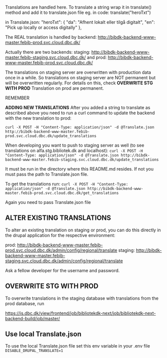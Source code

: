 Translations are handled here.
To translate a string wrap it in translate() method and add it to translate.json file
eg.
in code:
translate("heroTxt")

in Translate.json:
"heroTxt": {
"da": "Afhent lokalt eller tilgå digitalt",
"en": "Pick up locally or access digitally"
},

The REAL translation is handled by backend:
http://bibdk-backend-www-master.febib-prod.svc.cloud.dbc.dk/

Actually there are two backends:
staging:
http://bibdk-backend-www-master.febib-staging.svc.cloud.dbc.dk/
and prod:
http://bibdk-backend-www-master.febib-prod.svc.cloud.dbc.dk/

The translations on staging server are overwritten with production data once in a while. So translations on staging server are NOT permanent but will be overwritten regularly. For details on this, check **OVERWRITE STG WITH PROD**
Translation on prod are permanent.

REMEMBER

**ADDING NEW TRANSLATIONS**
After you added a string to translate as described above you need to run
a curl command to update the backend with the new translation to prod:

`curl -X POST -H "Content-Type: application/json" -d @Translate.json http://bibdk-backend-www-master.febib-prod.svc.cloud.dbc.dk/update_translations`

When developing you want to push to staging server as well (to see translations on alfa.stg.bibliotek.dk and localhost):
`curl -X POST -H "Content-Type: application/json" -d @Translate.json http://bibdk-backend-www-master.febib-staging.svc.cloud.dbc.dk/update_translations`

It must be run in the directory where this README.md resides. If not
you must pass the path to Translate.json file.

To get the translations run:
`curl -X POST -H "Content-Type: application/json" -d @Translate.json http://bibdk-backend-www-master.febib-prod.svc.cloud.dbc.dk/get_translations`

Again you need to pass Translate.json file

## ALTER EXISTING TRANSLATIONS

To alter an existing translation on staging or prod, you can do this directly in the drupal application for the respective environment:

prod: http://bibdk-backend-www-master.febib-prod.svc.cloud.dbc.dk/admin/config/regional/translate
staging: http://bibdk-backend-www-master.febib-staging.svc.cloud.dbc.dk/admin/config/regional/translate

Ask a fellow developer for the username and password.

## OVERWRITE STG WITH PROD

To overwrite translations in the staging database with translations from the prod database, run

https://is.dbc.dk/view/frontend/job/bibliotekdk-next/job/bibliotekdk-next-backend-build/job/master/

## Use local Translate.json

To use the local Translate.json file set this env variable in your .env file
`DISABLE_DRUPAL_TRANSLATE=1`
